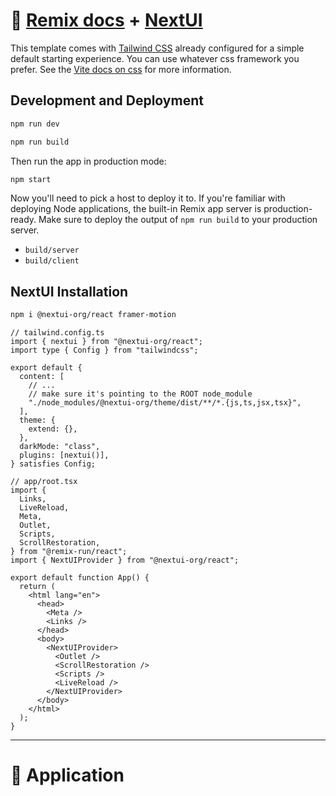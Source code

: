 # 📖 [Remix docs](https://remix.run/docs) + [NextUI](https://nextui.org/docs/frameworks/remix)

This template comes with [Tailwind CSS](https://tailwindcss.com/) already configured for a simple default starting experience. You can use whatever css framework you prefer. See the [Vite docs on css](https://vitejs.dev/guide/features.html#css) for more information.

## Development and Deployment

```sh
npm run dev
```

```sh
npm run build
```

Then run the app in production mode:

```sh
npm start
```

Now you'll need to pick a host to deploy it to. If you're familiar with deploying Node applications, the built-in Remix app server is production-ready. Make sure to deploy the output of `npm run build` to your production server.

- `build/server`
- `build/client`

## NextUI Installation

```sh
npm i @nextui-org/react framer-motion
```

```tsx
// tailwind.config.ts
import { nextui } from "@nextui-org/react";
import type { Config } from "tailwindcss";

export default {
  content: [
    // ...
    // make sure it's pointing to the ROOT node_module
    "./node_modules/@nextui-org/theme/dist/**/*.{js,ts,jsx,tsx}",
  ],
  theme: {
    extend: {},
  },
  darkMode: "class",
  plugins: [nextui()],
} satisfies Config;
```

```tsx
// app/root.tsx
import {
  Links,
  LiveReload,
  Meta,
  Outlet,
  Scripts,
  ScrollRestoration,
} from "@remix-run/react";
import { NextUIProvider } from "@nextui-org/react";

export default function App() {
  return (
    <html lang="en">
      <head>
        <Meta />
        <Links />
      </head>
      <body>
        <NextUIProvider>
          <Outlet />
          <ScrollRestoration />
          <Scripts />
          <LiveReload />
        </NextUIProvider>
      </body>
    </html>
  );
}
```

---

# 📖 Application
